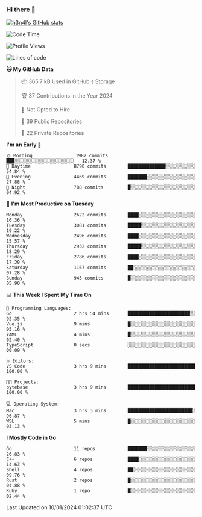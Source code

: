 ### Hi there 👋

[![h3n4l's GitHub stats](https://github-readme-stats.vercel.app/api?username=h3n4l&count_private=true&show_icons=true&theme=radical)](https://github.com/h3n4l/github-readme-stats)

<!--START_SECTION:waka-->
![Code Time](http://img.shields.io/badge/Code%20Time-1%2C827%20hrs%2036%20mins-blue)

![Profile Views](http://img.shields.io/badge/Profile%20Views-0-blue)

![Lines of code](https://img.shields.io/badge/From%20Hello%20World%20I%27ve%20Written-4.2%20million%20lines%20of%20code-blue)

**🐱 My GitHub Data** 

> 📦 365.7 kB Used in GitHub's Storage 
 > 
> 🏆 37 Contributions in the Year 2024
 > 
> 🚫 Not Opted to Hire
 > 
> 📜 39 Public Repositories 
 > 
> 🔑 22 Private Repositories 
 > 
**I'm an Early 🐤** 

```text
🌞 Morning                1982 commits        ███░░░░░░░░░░░░░░░░░░░░░░   12.37 % 
🌆 Daytime                8790 commits        ██████████████░░░░░░░░░░░   54.84 % 
🌃 Evening                4469 commits        ███████░░░░░░░░░░░░░░░░░░   27.88 % 
🌙 Night                  788 commits         █░░░░░░░░░░░░░░░░░░░░░░░░   04.92 % 
```
📅 **I'm Most Productive on Tuesday** 

```text
Monday                   2622 commits        ████░░░░░░░░░░░░░░░░░░░░░   16.36 % 
Tuesday                  3081 commits        █████░░░░░░░░░░░░░░░░░░░░   19.22 % 
Wednesday                2496 commits        ████░░░░░░░░░░░░░░░░░░░░░   15.57 % 
Thursday                 2932 commits        █████░░░░░░░░░░░░░░░░░░░░   18.29 % 
Friday                   2786 commits        ████░░░░░░░░░░░░░░░░░░░░░   17.38 % 
Saturday                 1167 commits        ██░░░░░░░░░░░░░░░░░░░░░░░   07.28 % 
Sunday                   945 commits         █░░░░░░░░░░░░░░░░░░░░░░░░   05.90 % 
```


📊 **This Week I Spent My Time On** 

```text
💬 Programming Languages: 
Go                       2 hrs 54 mins       ███████████████████████░░   92.35 % 
Vue.js                   9 mins              █░░░░░░░░░░░░░░░░░░░░░░░░   05.16 % 
YAML                     4 mins              █░░░░░░░░░░░░░░░░░░░░░░░░   02.40 % 
TypeScript               0 secs              ░░░░░░░░░░░░░░░░░░░░░░░░░   00.09 % 

🔥 Editors: 
VS Code                  3 hrs 9 mins        █████████████████████████   100.00 % 

🐱‍💻 Projects: 
bytebase                 3 hrs 9 mins        █████████████████████████   100.00 % 

💻 Operating System: 
Mac                      3 hrs 3 mins        ████████████████████████░   96.87 % 
WSL                      5 mins              █░░░░░░░░░░░░░░░░░░░░░░░░   03.13 % 
```

**I Mostly Code in Go** 

```text
Go                       11 repos            ███████░░░░░░░░░░░░░░░░░░   26.83 % 
C++                      6 repos             ████░░░░░░░░░░░░░░░░░░░░░   14.63 % 
Shell                    4 repos             ██░░░░░░░░░░░░░░░░░░░░░░░   09.76 % 
Rust                     2 repos             █░░░░░░░░░░░░░░░░░░░░░░░░   04.88 % 
Ruby                     1 repo              █░░░░░░░░░░░░░░░░░░░░░░░░   02.44 % 
```




 Last Updated on 10/01/2024 01:02:37 UTC
<!--END_SECTION:waka-->

